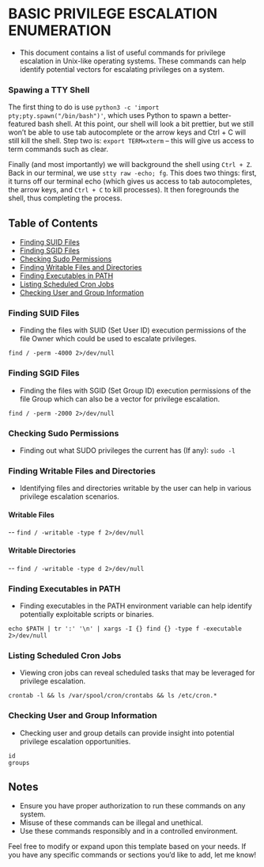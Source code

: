 # BASIC PRIVILEGE ESCALATION ENUMERATION
- This document contains a list of useful commands for privilege escalation in Unix-like operating systems. These commands can help identify potential vectors for escalating privileges on a system.
### Spawing a TTY Shell
  The first thing to do is use `python3 -c 'import pty;pty.spawn("/bin/bash")'`, which uses Python to spawn a better-featured bash shell. At this point, our shell will look a bit prettier, but we still won’t be able to use tab autocomplete or the arrow keys and Ctrl + C will still kill the shell.
Step two is: `export TERM=xterm` – this will give us access to term commands such as clear.

Finally (and most importantly) we will background the shell using `Ctrl + Z`. Back in our terminal, we use `stty raw -echo; fg`. This does two things: first, it turns off our terminal echo (which gives us access to tab autocompletes, the arrow keys, and `Ctrl + C` to kill processes). It then foregrounds the shell, thus completing the process.

## Table of Contents
- [Finding SUID Files](#finding-suid-files)
- [Finding SGID Files](#finding-sgid-files)
- [Checking Sudo Permissions](#checking-sudo-permissions)
- [Finding Writable Files and Directories](#finding-writable-files-and-directories)
- [Finding Executables in PATH](#finding-executables-in-path)
- [Listing Scheduled Cron Jobs](#listing-scheduled-cron-jobs)
- [Checking User and Group Information](#checking-user-and-group-information)

### Finding SUID Files
- Finding the files with SUID (Set User ID) execution permissions of the file Owner which could be used to escalate privileges.
```
find / -perm -4000 2>/dev/null
```

### Finding SGID Files
- Finding the files with SGID (Set Group ID) execution permissions of the file Group which can also be a vector for privilege escalation.
```
find / -perm -2000 2>/dev/null
```

### Checking Sudo Permissions
- Finding out what SUDO privileges the current has (If any):
```sudo -l```

### Finding Writable Files and Directories
- Identifying files and directories writable by the user can help in various privilege escalation scenarios.
#### Writable Files
-- ``` find / -writable -type f 2>/dev/null ```
#### Writable Directories
-- ``` find / -writable -type d 2>/dev/null  ```

### Finding Executables in PATH
- Finding executables in the PATH environment variable can help identify potentially exploitable scripts or binaries.
```
echo $PATH | tr ':' '\n' | xargs -I {} find {} -type f -executable 2>/dev/null
```

### Listing Scheduled Cron Jobs
- Viewing cron jobs can reveal scheduled tasks that may be leveraged for privilege escalation.
```
crontab -l && ls /var/spool/cron/crontabs && ls /etc/cron.*
```

### Checking User and Group Information
- Checking user and group details can provide insight into potential privilege escalation opportunities.
```
id
groups
```

## Notes
- Ensure you have proper authorization to run these commands on any system.
- Misuse of these commands can be illegal and unethical.
- Use these commands responsibly and in a controlled environment.

Feel free to modify or expand upon this template based on your needs. If you have any specific commands or sections you’d like to add, let me know!
